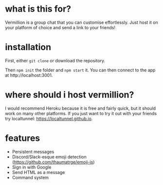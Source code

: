 # what is this for?
Vermillion is a group chat that you can customise effortlessly. Just host it on your platform of choice and send a link to your friends!

# installation
First, either `git clone` or download the repository.

Then `npm init` the folder and `npm start` it. You can then connect to the app at http://localhost:3001.

# where should i host vermillion?
I would recommend Heroku because it is free and fairly quick, but it should work on many other platforms. If you just want to try it out with your friends try localtunnel: https://localtunnel.github.io.

# features
- Persistent messages
- Discord/Slack-esque emoji detection (https://github.com/thaumatrge/emoji-js)
- Sign in with Google
- Send HTML as a message
- Command system